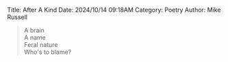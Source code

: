 Title: After A Kind
Date: 2024/10/14 09:18AM
Category: Poetry
Author: Mike Russell

> A brain<br>
> A name<br>
> Feral nature<br>
> Who's to blame?

